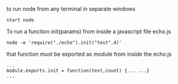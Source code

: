  to run node from any terminal in separate windows
 ```
start node
 ```

To run a function init(params) from inside a javascript file echo.js
```
node -e 'require("./echo").init("test",4)'
 ```
that function must be exported as module from inside the echo.js
 ```
...
module.exports.init = function(text,count) {... ...}
...
 ```
